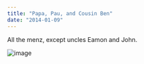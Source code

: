 ```yaml
---
title: "Papa, Pau, and Cousin Ben"
date: "2014-01-09"
---
```


All the menz, except uncles Eamon and John.

![image](images/06eba8b37e8bc048198a1b1654a040173a22f7aa.jpg)
